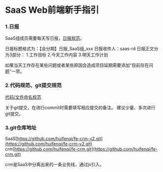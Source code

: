 # SaaS Web前端新手指引

### 1.日报
SaaS组成员需要每天写日报，[日报规范](./【SaaS组日周月报规范要求-2017.04.21】.pdf)。

日报标题格式为：【会分期】日报_SaaS组_xxx
日报收件人：saas-rd
日报正文分为3部分：
1.工作目标
2.今天工作内容
3.明天工作计划

如果当天工作存在某些问题或者某些原因会造成项目延期需要添加“目前存在问题”一项。

### 2.代码规范、git提交规范
[代码/文件命名规范](https://github.com/hfq-zhangpeng/standard)

关于git提交，在进行commit时需要填写相应提交的备注。
建议少量、多次进行git提交。

### 3.git仓库地址
SaaS[https://github.com/huifenqi/fe-crm-v2.git](https://github.com/huifenqi/fe-crm-v2.git)
crm[https://github.com/huifenqi/fe-crm.git](https://github.com/huifenqi/fe-crm.git)

crm是SaaS中分离出来的一条业务线，通过js引入。



